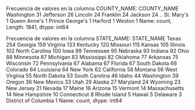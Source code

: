 
Frecuencia de valores en la columna COUNTY_NAME:
COUNTY_NAME
Washington         31
Jefferson          26
Lincoln            24
Franklin           24
Jackson            24
                   ..
St. Mary's          1
Queen Anne's        1
Prince George's     1
Harford             1
Weston              1
Name: count, Length: 1841, dtype: int64

Frecuencia de valores en la columna STATE_NAME:
STATE_NAME
Texas                   254
Georgia                 159
Virginia                133
Kentucky                120
Missouri                115
Kansas                  105
Illinois                102
North Carolina          100
Iowa                     99
Tennessee                95
Nebraska                 93
Indiana                  92
Ohio                     88
Minnesota                87
Michigan                 83
Mississippi              82
Oklahoma                 77
Arkansas                 75
Wisconsin                72
Pennsylvania             67
Alabama                  67
Florida                  67
South Dakota             66
Colorado                 64
Louisiana                64
New York                 62
California               58
Montana                  56
West Virginia            55
North Dakota             53
South Carolina           46
Idaho                    44
Washington               39
Oregon                   36
New Mexico               33
Utah                     29
Alaska                   27
Maryland                 24
Wyoming                  23
New Jersey               21
Nevada                   17
Maine                    16
Arizona                  15
Vermont                  14
Massachusetts            14
New Hampshire            10
Connecticut               8
Rhode Island              5
Hawaii                    5
Delaware                  3
District of Columbia      1
Name: count, dtype: int64
